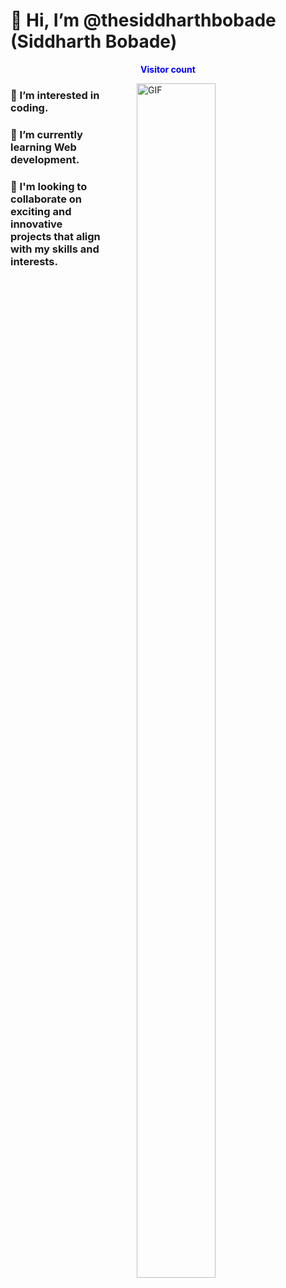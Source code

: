 # 👋 Hi, I’m @thesiddharthbobade (Siddharth Bobade) 
<p align="center"> 
  <b style="color: blue;  ">Visitor count</b>
  <br>
  <img src="" />
</p>
<img align="right" alt="GIF" src="https://i.giphy.com/media/L1R1tvI9svkIWwpVYr/giphy.webp" width="50%" height="70%" style="margin:0 50px;"> 

### 👀 I’m interested in coding.

### 🌱 I’m currently learning Web development.

### 💞️ I'm looking to collaborate on exciting and innovative projects that align with my skills and interests.




<!---
Siddharthbobade/Siddharthbobade is a ✨ special ✨ repository because its `README.md` (this file) appears on your GitHub profile.
You can click the Preview link to take a look at your changes.
--->
